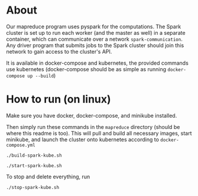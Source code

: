 # About
Our mapreduce program uses pyspark for the computations. 
The Spark cluster is set up to run each worker (and the master as well) in a separate container, which can communicate over a network ``spark-communication``.
Any driver program that submits jobs to the Spark cluster should join this network to gain access to the cluster's API.

It is available in docker-compose and kubernetes, the provided commands use kubernetes (docker-compose should be as simple as running ``docker-compose up --build``)


# How to run (on linux)
Make sure you have docker, docker-compose, and minikube installed.

Then simply run these commands in the ``mapreduce`` directory (should be where this readme is too).
This will pull and build all necessary images, start minikube, and launch the cluster onto kubernetes according to ``docker-compose.yml``
```
./build-spark-kube.sh
```
```
./start-spark-kube.sh
```

To stop and delete everything, run
```
./stop-spark-kube.sh
```